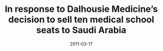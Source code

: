 ---
title: "In response to Dalhousie Medicine’s decision to sell ten medical school seats to Saudi Arabia"
link: "/files/press-releases/archived/PressRelease-Dalhousie.pdf"
month: "Mar"
year: 2011
date: 2011-03-17
day: 17
lang: "en"
---